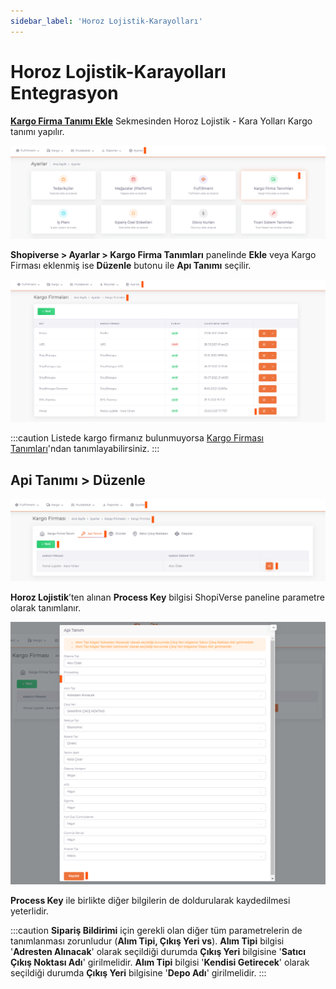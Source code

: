 ```yaml
---
sidebar_label: 'Horoz Lojistik-Karayolları'
---
```


# Horoz Lojistik-Karayolları Entegrasyon

**[Kargo Firma Tanımı Ekle](/docs/dashboard/dashboard-tutorial/settings/cargo)** Sekmesinden Horoz Lojistik - Kara Yolları Kargo tanımı yapılır.

![CargoFirma](../cargo-entegration/img/CargoFirma.png)

**Shopiverse > Ayarlar > Kargo Firma Tanımları** panelinde **Ekle** veya Kargo Firması eklenmiş ise **Düzenle** butonu ile **Apı Tanımı** seçilir.

![CargoFirmaEdit](../cargo-entegration/img/CargoFirmaEdit.png)

:::caution
Listede kargo firmanız bulunmuyorsa [Kargo Firması Tanımları](/docs/category/kargo-firma-tanımları)'ndan tanımlayabilirsiniz.
:::

## Api Tanımı > Düzenle

![CargoFirmaEditApi](../cargo-entegration/img/CargoFirmaEditApi.png)

**Horoz Lojistik**’ten alınan **Process Key** bilgisi ShopiVerse paneline parametre olarak tanımlanır. 

![CargoFirmaEditPeocess](../cargo-entegration/img/CargoFirmaEditApiProcess.png)


**Process Key** ile birlikte diğer bilgilerin de doldurularak kaydedilmesi yeterlidir. 

:::caution
**Sipariş Bildirimi** için gerekli olan diğer tüm parametrelerin de tanımlanması zorunludur (**Alım Tipi, Çıkış Yeri vs**). 
**Alım Tipi** bilgisi '**Adresten Alınacak**' olarak seçildiği durumda **Çıkış Yeri** bilgisine '**Satıcı Çıkış Noktası Adı**' girilmelidir.
**Alım Tipi** bilgisi '**Kendisi Getirecek**' olarak seçildiği durumda **Çıkış Yeri** bilgisine '**Depo Adı**' girilmelidir.
:::
 